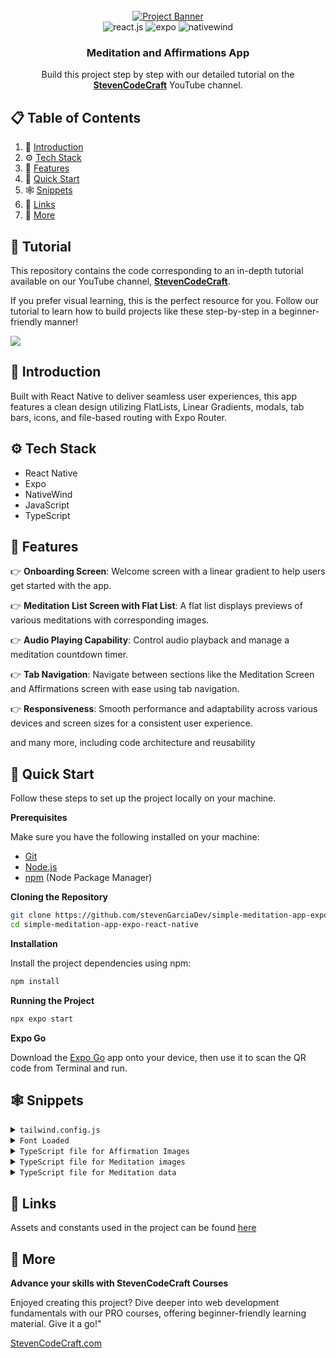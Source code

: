 <div align="center">
  <br />
    <a href="https://youtu.be/ZBCUegTZF7M?si=ubt0vk70lSjt6DCs" target="_blank">
      <img src="https://i.postimg.cc/rygDVH1m/React-Native-Git-Hub-Cover.png" alt="Project Banner">
    </a>
  <br />

  <div>
    <img src="https://img.shields.io/badge/-React_Native-black?style=for-the-badge&logoColor=white&logo=react&color=61DAFB" alt="react.js" />
    <img src="https://img.shields.io/badge/-expo-black?style=for-the-badge&logoColor=white&logo=expo&color=FD366E" alt="expo" />
    <img src="https://img.shields.io/badge/NativeWind-black?style=for-the-badge&logoColor=white&logo=tailwindcss&color=06B6D4" alt="nativewind" />
  </div>

  <h3 align="center">Meditation and Affirmations App</h3>

   <div align="center">
     Build this project step by step with our detailed tutorial on the <a href="https://www.youtube.com/@javascriptmastery/videos" target="_blank"><b>StevenCodeCraft</b></a> YouTube channel.
    </div>
</div>

## 📋 <a name="table">Table of Contents</a>

1. 🤖 [Introduction](#introduction)
2. ⚙️ [Tech Stack](#tech-stack)
3. 🔋 [Features](#features)
4. 🤸 [Quick Start](#quick-start)
5. 🕸️ [Snippets](#snippets)
6. 🔗 [Links](#links)
7. 🚀 [More](#more)

## 🚨 Tutorial

This repository contains the code corresponding to an in-depth tutorial available on our YouTube channel, <a href="https://www.youtube.com/channel/UCzrpTaJWhZZNLLE_3obvE2Q" target="_blank"><b>StevenCodeCraft</b></a>.

If you prefer visual learning, this is the perfect resource for you. Follow our tutorial to learn how to build projects like these step-by-step in a beginner-friendly manner!

<a href="https://www.youtube.com/channel/UCzrpTaJWhZZNLLE_3obvE2Q" target="_blank"><img src="https://github.com/sujatagunale/EasyRead/assets/151519281/1736fca5-a031-4854-8c09-bc110e3bc16d" /></a>

## <a name="introduction">🤖 Introduction</a>

Built with React Native to deliver seamless user experiences, this app features a clean design utilizing FlatLists, Linear Gradients, modals, tab bars, icons, and file-based routing with Expo Router.

## <a name="tech-stack">⚙️ Tech Stack</a>

-   React Native
-   Expo
-   NativeWind
-   JavaScript
-   TypeScript

## <a name="features">🔋 Features</a>

👉 **Onboarding Screen**: Welcome screen with a linear gradient to help users get started with the app.

👉 **Meditation List Screen with Flat List**: A flat list displays previews of various meditations with corresponding images.

👉 **Audio Playing Capability**: Control audio playback and manage a meditation countdown timer.

👉 **Tab Navigation**: Navigate between sections like the Meditation Screen and Affirmations screen with ease using tab navigation.

👉 **Responsiveness**: Smooth performance and adaptability across various devices and screen sizes for a consistent user experience.

and many more, including code architecture and reusability

## <a name="quick-start">🤸 Quick Start</a>

Follow these steps to set up the project locally on your machine.

**Prerequisites**

Make sure you have the following installed on your machine:

-   [Git](https://git-scm.com/)
-   [Node.js](https://nodejs.org/en)
-   [npm](https://www.npmjs.com/) (Node Package Manager)

**Cloning the Repository**

```bash
git clone https://github.com/stevenGarciaDev/simple-meditation-app-expo-react-native.git
cd simple-meditation-app-expo-react-native
```

**Installation**

Install the project dependencies using npm:

```bash
npm install
```

**Running the Project**

```bash
npx expo start
```

**Expo Go**

Download the [Expo Go](https://expo.dev/go) app onto your device, then use it to scan the QR code from Terminal and run.

## <a name="snippets">🕸️ Snippets</a>

<details>
<summary><code>tailwind.config.js</code></summary>

```javascript
/** @type {import('tailwindcss').Config} */
module.exports = {
    content: [
        "./App.{js,jsx,ts,tsx}",
        "./app/**/*.{js,jsx,ts,tsx}", // Include all JS, JSX, TS, and TSX files in the app folder
        "./components/**/*.{js,jsx,ts,tsx}", // Include all JS, JSX, TS, and TSX files in the components folder]
        "./app/(tabs)/meditate.tsx",
    ],
    theme: {
        extend: {
            fontFamily: {
                rmono: ["Roboto-Mono", "sans-serif"],
            },
        },
    },
    plugins: [],
};
```

</details>

<details>
<summary><code>Font Loaded</code></summary>

```javascript
const [fontsLoaded, error] = useFonts({
    "Roboto-Mono": require("../assets/fonts/RobotoMono-Regular.ttf"),
});
```

</details>

<details>
<summary><code>TypeScript file for Affirmation Images</code></summary>

```javascript
import californiaBackyardOne from "@/assets/affirmation-images/California-backyard-1.webp";
import californiaBackyardTwo from "@/assets/affirmation-images/California-backyard-2.webp";
import californiaBackyardThree from "@/assets/affirmation-images/California-backyard-3.webp";
import californiaBackyardFour from "@/assets/affirmation-images/California-backyard-4.webp";

import englishCountrysideOne from "@/assets/affirmation-images/english-countryside-1.webp";
import englishCountrysideTwo from "@/assets/affirmation-images/english-countryside-2.webp";
import englishCountrysideThree from "@/assets/affirmation-images/english-countryside-3.webp";
import englishCountrysideFour from "@/assets/affirmation-images/english-countryside-4.webp";

import mountainMeditateOne from "@/assets/affirmation-images/mountain-meditate-1.webp";
import mountainMeditateTwo from "@/assets/affirmation-images/mountain-meditate-2.webp";
import mountainMeditateThree from "@/assets/affirmation-images/mountain-meditate-3.webp";
import mountainMeditateFour from "@/assets/affirmation-images/mountain-meditate-4.webp";

import nightSkyOne from "@/assets/affirmation-images/night-sky-1.webp";
import nightSkyTwo from "@/assets/affirmation-images/night-sky-2.webp";
import nightSkyThree from "@/assets/affirmation-images/night-sky-3.webp";
import nightSkyFour from "@/assets/affirmation-images/night-sky-4.webp";

import oregonOne from "@/assets/affirmation-images/oregon-1.webp";
import oregonTwo from "@/assets/affirmation-images/oregon-2.webp";
import oregonThree from "@/assets/affirmation-images/oregon-3.webp";
import oregonFour from "@/assets/affirmation-images/oregon-4.webp";

import relaxingRiverOne from "@/assets/affirmation-images/relaxing-river-1.webp";
import relaxingRiverTwo from "@/assets/affirmation-images/relaxing-river-2.webp";
import relaxingRiverThree from "@/assets/affirmation-images/relaxing-river-3.webp";
import relaxingRiverFour from "@/assets/affirmation-images/relaxing-river-4.webp";

import tuscannyOne from "@/assets/affirmation-images/Tuscanny-1.webp";
import tuscannyTwo from "@/assets/affirmation-images/Tuscanny-2.webp";
import tuscannyThree from "@/assets/affirmation-images/Tuscanny-3.webp";
import tuscannyFour from "@/assets/affirmation-images/Tuscanny-4.webp";

export default {
    californiaBackyardOne,
    californiaBackyardTwo,
    californiaBackyardThree,
    californiaBackyardFour,
    englishCountrysideOne,
    englishCountrysideTwo,
    englishCountrysideThree,
    englishCountrysideFour,
    mountainMeditateOne,
    mountainMeditateTwo,
    mountainMeditateThree,
    mountainMeditateFour,
    nightSkyOne,
    nightSkyTwo,
    nightSkyThree,
    nightSkyFour,
    oregonOne,
    oregonTwo,
    oregonThree,
    oregonFour,
    relaxingRiverOne,
    relaxingRiverTwo,
    relaxingRiverThree,
    relaxingRiverFour,
    tuscannyOne,
    tuscannyTwo,
    tuscannyThree,
    tuscannyFour,
};
```

</details>

<details>
<summary><code>TypeScript file for Meditation images</code></summary>

```javascript
import treeImage from "@/assets/meditation-images/trees.webp";
import meditatingUnderTree from "@/assets/meditation-images/meditate-under-tree.webp";
import riverImage from "@/assets/meditation-images/river.webp";
import beachImage from "@/assets/meditation-images/beach.webp";
import yosemiteStars from "@/assets/meditation-images/yosemite-stars.webp";
import waterfall from "@/assets/meditation-images/waterfall.webp";

export default [
    treeImage,
    riverImage,
    meditatingUnderTree,
    beachImage,
    yosemiteStars,
    waterfall,
];
```

</details>

<details>
<summary><code>TypeScript file for Meditation data</code></summary>

```javascript
export interface MeditationType {
    id: number;
    title: string;
    image: string;
    audio: string;
}

export const MEDITATION_DATA: MeditationType[] = [
    {
        id: 1,
        title: "Mountains",
        image: "trees.webp",
        audio: "trees.mp3",
    },
    {
        id: 2,
        title: "Rivers",
        image: "river.webp",
        audio: "river.mp3",
    },
    {
        id: 3,
        title: "Sunset",
        image: "meditate-under-tree.webp",
        audio: "meditate-under-tree.mp3",
    },
    {
        id: 4,
        title: "Beaches",
        image: "beach.webp",
        audio: "beach.mp3",
    },
    {
        id: 5,
        title: "Starry Night",
        image: "yosemite-stars.webp",
        audio: "yosemite-stars.mp3",
    },
    {
        id: 6,
        title: "Waterfall",
        image: "waterfall.webp",
        audio: "waterfall.mp3",
    },
];

export const AUDIO_FILES: { [key: string]: any } = {
    "trees.mp3": require("@/assets/audio/trees.mp3"),
    "river.mp3": require("@/assets/audio/river.mp3"),
    "meditate-under-tree.mp3": require("@/assets/audio/meditate-under-tree.mp3"),
    "beach.mp3": require("@/assets/audio/beach.mp3"),
    "yosemite-stars.mp3": require("@/assets/audio/yosemite-stars.mp3"),
    "waterfall.mp3": require("@/assets/audio/waterfall.mp3"),
};
```

</details>

## <a name="links">🔗 Links</a>

Assets and constants used in the project can be found [here](https://drive.google.com/drive/folders/1ZNn-26vUkscU4Bx08BQsyY_i0HkbuzH5?usp=sharing)

## <a name="more">🚀 More</a>

**Advance your skills with StevenCodeCraft Courses**

Enjoyed creating this project? Dive deeper into web development fundamentals with our PRO courses, offering beginner-friendly learning material. Give it a go!"

<a href="https://stevencodecraft.com" target="_blank">
    StevenCodeCraft.com
</a>
